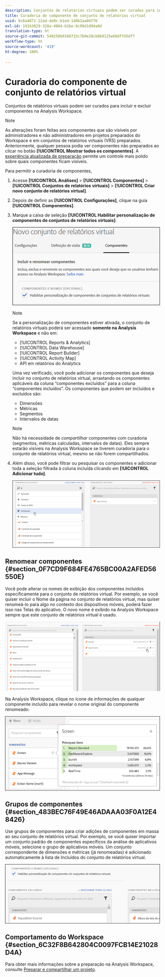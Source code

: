 ```yaml
---
description: Conjuntos de relatórios virtuais podem ser curados para incluir e excluir componentes na Analysis Workspace.
title: Curadoria do componente de conjunto de relatórios virtual
uuid: 6c6a4071-22ad-4e8c-b1ed-140b2aa04f76
exl-id: 19163829-328a-4064-b1be-8c09d1d94a0d
translation-type: ht
source-git-commit: 549258b0168733c7b0e28cb8b9125e68dffd5df7
workflow-type: ht
source-wordcount: '419'
ht-degree: 100%

---
```


# Curadoria do componente de conjunto de relatórios virtual

Conjuntos de relatórios virtuais podem ser curados para incluir e excluir componentes na Analysis Workspace.

>[!NOTE]
>
>As alterações foram feitas aos componentes que são visíveis por administradores e não administradores em projetos preparados do Workspace e em conjuntos de relatórios virtuais (VRS) preparados. Anteriormente, qualquer pessoa podia ver componentes não preparados ao clicar no botão **[!UICONTROL Mostrar todos os componentes]**. A [experiência atualizada de preparação](/help/analyze/analysis-workspace/curate-share/curate.md) permite um controle mais polido sobre quais componentes ficam visíveis.

Para permitir a curadoria de componentes,

1. Acesse **[!UICONTROL Análises]** > **[!UICONTROL Componentes]** > **[!UICONTROL Conjuntos de relatórios virtuais]** > **[!UICONTROL Criar novo conjunto de relatórios virtual]**.
1. Depois de definir as **[!UICONTROL Configurações]**, clique na guia **[!UICONTROL Componentes]**.

1. Marque a caixa de seleção **[!UICONTROL Habilitar personalização de componentes de conjuntos de relatórios virtuais]**:

   ![](assets/vrs-enable.png)

   >[!NOTE]
   >
   >Se a personalização de componentes estiver ativada, o conjunto de relatórios virtuais poderá ser acessado **somente na Analysis Workspace** e não em:
   >
   >* [!UICONTROL Reports &amp; Analytics]
   >* [!UICONTROL Data Warehouse]
   >* [!UICONTROL Report Builder]
   >* [!UICONTROL Activity Map]
   >* API em relatórios do Analytics


   Uma vez verificado, você pode adicionar os componentes que deseja incluir no conjunto de relatórios virtual, arrastando os componentes aplicáveis da coluna “componentes excluídos” para a coluna “componentes incluídos”. Os componentes que podem ser incluídos e excluídos são:

   * Dimensões
   * Métricas
   * Segmentos
   * Intervalos de datas

   >[!NOTE]
   >
   >Não há necessidade de *compartilhar* componentes com curadoria (segmentos, métricas calculadas, intervalos de datas). Eles sempre estarão visíveis na Analysis Workspace se tiverem curadoria para o conjunto de relatórios virtual, mesmo se não forem compartilhados.

1. Além disso, você pode filtrar ou pesquisar os componentes e adicionar toda a seleção filtrada à coluna incluída clicando em **[!UICONTROL Adicionar tudo]**.

   ![](assets/vrs-add-all.png)

## Renomear componentes {#section_0F7CD9F684FE4765BC00A2AFED56550E}

Você pode alterar os nomes de exibição dos componentes incluídos especificamente para o conjunto de relatórios virtual. Por exemplo, se você quiser incluir o Nome da página no conjunto de relatórios virtual, mas quiser renomeá-lo para algo no contexto dos dispositivos móveis, poderá fazer isso nas Telas do aplicativo. O novo nome é exibido na Analysis Workspace sempre que este conjunto de relatórios virtual é usado.

![](assets/vrs-rename-component.png)

Na Analysis Workspace, clique no ícone de informações de qualquer componente incluído para revelar o nome original do componente renomeado:

![](assets/vrs-aw-renamed.png)

## Grupos de componentes {#section_483BEC76F49E46ADAAA03F0A12E48426}

Use grupos de componentes para criar adições de componentes em massa ao seu conjunto de relatórios virtual. Por exemplo, se você quiser importar um conjunto padrão de componentes específicos da análise de aplicativos móveis, selecione o grupo de aplicativos móveis. Um conjunto correspondente de dimensões e métricas (já renomeadas) é adicionado automaticamente à lista de Incluídos do conjunto de relatórios virtual.

![](assets/vrs-comp-grp.png)

## Comportamento do Workspace {#section_6C32F8B642804C0097FCB14E21028D4A}

Para obter mais informações sobre a preparação na Analysis Workspace, consulte [Preparar e compartilhar um projeto](https://docs.adobe.com/content/help/pt-BR/analytics/analyze/analysis-workspace/curate-share/curate.html).
